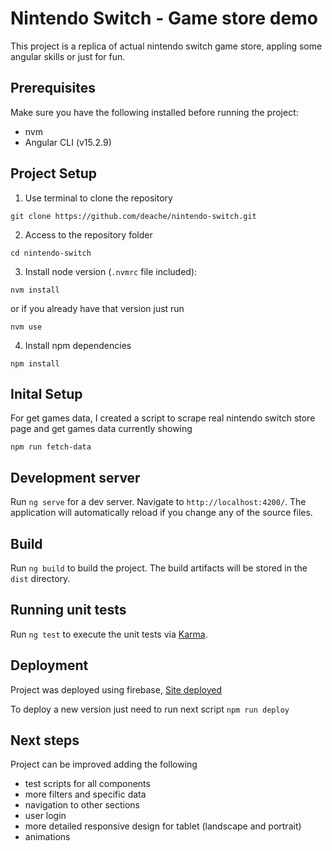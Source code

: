 # Nintendo Switch - Game store demo

This project is a replica of actual nintendo switch game store, appling some angular skills or just for fun.

## Prerequisites

Make sure you have the following installed before running the project:

- nvm
- Angular CLI (v15.2.9)

## Project Setup

1. Use terminal to clone the repository

```shell
git clone https://github.com/deache/nintendo-switch.git
```

2. Access to the repository folder

```shell
cd nintendo-switch
```

3. Install node version (`.nvmrc` file included):

```shell
nvm install
```

or if you already have that version just run

```shell
nvm use
```

4. Install npm dependencies

```shell
npm install
```

## Inital Setup

For get games data, I created a script to scrape real nintendo switch store page and get games data currently showing

```shell
npm run fetch-data
```

## Development server

Run `ng serve` for a dev server. Navigate to `http://localhost:4200/`. The application will automatically reload if you change any of the source files.

## Build

Run `ng build` to build the project. The build artifacts will be stored in the `dist` directory.

## Running unit tests

Run `ng test` to execute the unit tests via [Karma](https://karma-runner.github.io).

## Deployment

Project was deployed using firebase, [Site deployed](https://nintendo-switch-d4158.web.app/games)

To deploy a new version just need to run next script `npm run deploy`

## Next steps

Project can be improved adding the following

- test scripts for all components
- more filters and specific data
- navigation to other sections
- user login
- more detailed responsive design for tablet (landscape and portrait)
- animations
